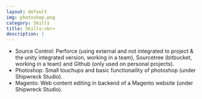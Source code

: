 ```yaml
---
layout: default
img: photoshop.png
category: Skills
title: Skills:<br>
description: |
---
```

 - Source Control: Perforce (using external and not integrated to project & the unity integrated version, working in a team), Sourcetree (bitbucket, working in a team) and Github (only used on personal projects). <br>
 - Photoshop: Small touchups and basic functionaility of photoshop (under Shipwreck Studio). <br>
 - Magento: Web content editing in backend of a Magento website (under Shipwreck Studio).